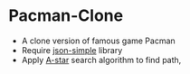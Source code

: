 # Pacman-Clone
- A clone version of famous game Pacman
- Require [json-simple](https://mvnrepository.com/artifact/com.googlecode.json-simple/json-simple/1.1.1) library
- Apply [A-star](https://en.wikipedia.org/wiki/A*_search_algorithm) search algorithm to find path, 
